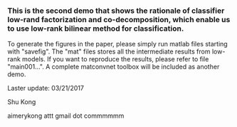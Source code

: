 ### This is the second demo that shows the rationale of classifier low-rand factorization and co-decomposition, which enable us to use low-rank bilinear method for classification.

To generate the figures in the paper, please simply run matlab files starting with "savefig". The "mat" files stores all the intermediate results from low-rank models. If you want to reproduce the results, please refer to file "main001...". A complete matconvnet toolbox will be included as another demo.


Laster update: 03/21/2017

Shu Kong 

aimerykong attt gmail dot commmmmm





